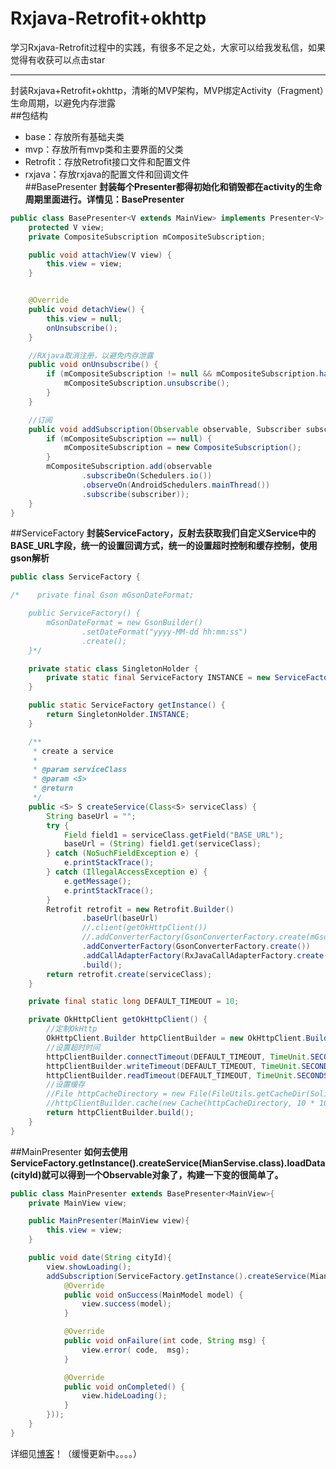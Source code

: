 # Rxjava-Retrofit+okhttp
学习Rxjava-Retrofit过程中的实践，有很多不足之处，大家可以给我发私信，如果觉得有收获可以点击star<br>
***
封装Rxjava+Retrofit+okhttp，清晰的MVP架构，MVP绑定Activity（Fragment）生命周期，以避免内存泄露<br>
##包结构
* base：存放所有基础夫类<br>
* mvp：存放所有mvp类和主要界面的父类<br>
* Retrofit：存放Retrofit接口文件和配置文件<br>
* rxjava：存放rxjava的配置文件和回调文件<br>
##BasePresenter
**封装每个Presenter都得初始化和销毁都在activity的生命周期里面进行。详情见：BasePresenter**
```java
public class BasePresenter<V extends MainView> implements Presenter<V> {
    protected V view;
    private CompositeSubscription mCompositeSubscription;

    public void attachView(V view) {
        this.view = view;
    }


    @Override
    public void detachView() {
        this.view = null;
        onUnsubscribe();
    }

    //RXjava取消注册，以避免内存泄露
    public void onUnsubscribe() {
        if (mCompositeSubscription != null && mCompositeSubscription.hasSubscriptions()) {
            mCompositeSubscription.unsubscribe();
        }
    }

    //订阅
    public void addSubscription(Observable observable, Subscriber subscriber) {
        if (mCompositeSubscription == null) {
            mCompositeSubscription = new CompositeSubscription();
        }
        mCompositeSubscription.add(observable
                .subscribeOn(Schedulers.io())
                .observeOn(AndroidSchedulers.mainThread())
                .subscribe(subscriber));
    }
}
```
##ServiceFactory
**封装ServiceFactory，反射去获取我们自定义Service中的BASE_URL字段，统一的设置回调方式，统一的设置超时控制和缓存控制，使用gson解析**
```java
public class ServiceFactory {

/*    private final Gson mGsonDateFormat;

    public ServiceFactory() {
        mGsonDateFormat = new GsonBuilder()
                .setDateFormat("yyyy-MM-dd hh:mm:ss")
                .create();
    }*/

    private static class SingletonHolder {
        private static final ServiceFactory INSTANCE = new ServiceFactory();
    }

    public static ServiceFactory getInstance() {
        return SingletonHolder.INSTANCE;
    }

    /**
     * create a service
     *
     * @param serviceClass
     * @param <S>
     * @return
     */
    public <S> S createService(Class<S> serviceClass) {
        String baseUrl = "";
        try {
            Field field1 = serviceClass.getField("BASE_URL");
            baseUrl = (String) field1.get(serviceClass);
        } catch (NoSuchFieldException e) {
            e.printStackTrace();
        } catch (IllegalAccessException e) {
            e.getMessage();
            e.printStackTrace();
        }
        Retrofit retrofit = new Retrofit.Builder()
                .baseUrl(baseUrl)
                //.client(getOkHttpClient())
                //.addConverterFactory(GsonConverterFactory.create(mGsonDateFormat))
                .addConverterFactory(GsonConverterFactory.create())
                .addCallAdapterFactory(RxJavaCallAdapterFactory.create())
                .build();
        return retrofit.create(serviceClass);
    }

    private final static long DEFAULT_TIMEOUT = 10;

    private OkHttpClient getOkHttpClient() {
        //定制OkHttp
        OkHttpClient.Builder httpClientBuilder = new OkHttpClient.Builder();
        //设置超时时间
        httpClientBuilder.connectTimeout(DEFAULT_TIMEOUT, TimeUnit.SECONDS);
        httpClientBuilder.writeTimeout(DEFAULT_TIMEOUT, TimeUnit.SECONDS);
        httpClientBuilder.readTimeout(DEFAULT_TIMEOUT, TimeUnit.SECONDS);
        //设置缓存
        //File httpCacheDirectory = new File(FileUtils.getCacheDir(SolidApplication.getInstance()), "OkHttpCache");
        //httpClientBuilder.cache(new Cache(httpCacheDirectory, 10 * 1024 * 1024));
        return httpClientBuilder.build();
    }
}
```
##MainPresenter
**如何去使用ServiceFactory.getInstance().createService(MianServise.class).loadData(cityId)就可以得到一个Observable对象了，构建一下变的很简单了。**
```java
public class MainPresenter extends BasePresenter<MainView>{
    private MainView view;

    public MainPresenter(MainView view){
        this.view = view;
    }

    public void date(String cityId){
        view.showLoading();
        addSubscription(ServiceFactory.getInstance().createService(MianServise.class).loadData(cityId),new SubscriberCallBack(new ApiCallback<MainModel>() {
            @Override
            public void onSuccess(MainModel model) {
                view.success(model);
            }

            @Override
            public void onFailure(int code, String msg) {
                view.error( code,  msg);
            }

            @Override
            public void onCompleted() {
                view.hideLoading();
            }
        }));
    }
}
```

详细见[博客](http://www.jianshu.com/users/279e60b30fc0/timeline)！（缓慢更新中。。。。）

